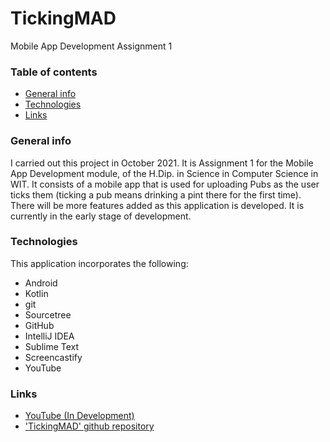 # TickingMAD
Mobile App Development Assignment 1

### Table of contents
* [General info](#general-info)
* [Technologies](#technologies)
* [Links](#links)

### General info
I carried out this project in October 2021. It is Assignment 1 for the Mobile App Development module, of the H.Dip. in Science in Computer Science in WIT. It consists of a mobile app that is used for uploading Pubs as the user ticks them (ticking a pub means drinking a pint there for the first time). There will be more features added as this application is developed. It is currently in the early stage of development.
	
### Technologies
This application incorporates the following:
* Android
* Kotlin
* git
* Sourcetree
* GitHub
* IntelliJ IDEA
* Sublime Text
* Screencastify
* YouTube
	
### Links
* [YouTube (In Development)](https://www.youtube.com/watch?v=BAKtY5wNWYE)
* ['TickingMAD' github repository](https://github.com/cathalohinse/TickingMAD)